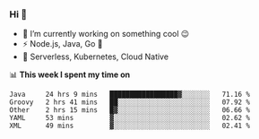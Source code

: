 ### Hi 👋

<!--
**nodejh/nodejh** is a ✨ _special_ ✨ repository because its `README.md` (this file) appears on your GitHub profile.

Here are some ideas to get you started:

- 🔭 I’m currently working on ...
- 🌱 I’m currently learning ...
- 👯 I’m looking to collaborate on ...
- 🤔 I’m looking for help with ...
- 💬 Ask me about ...
- 📫 How to reach me: ...
- 😄 Pronouns: ...
- ⚡ Fun fact: ...
-->

- 🔭 I’m currently working on something cool :wink:
- ⚡ Node.js, Java, Go :thought_balloon:
- 🤖 Serverless, Kubernetes, Cloud Native

📊 **This week I spent my time on**

<!--START_SECTION:waka-->
```text
Java     24 hrs 9 mins   █████████████████▓░░░░░░░   71.16 % 
Groovy   2 hrs 41 mins   ██░░░░░░░░░░░░░░░░░░░░░░░   07.92 % 
Other    2 hrs 15 mins   █▓░░░░░░░░░░░░░░░░░░░░░░░   06.66 % 
YAML     53 mins         ▓░░░░░░░░░░░░░░░░░░░░░░░░   02.62 % 
XML      49 mins         ▓░░░░░░░░░░░░░░░░░░░░░░░░   02.41 % 
```
<!--END_SECTION:waka-->


<!--
:traffic_light: **Visitors**

![visitors](https://visitor-badge.glitch.me/badge?page_id=nodejh.nodejh)
-->
